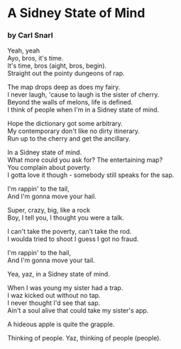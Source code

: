
# A Sidney State of Mind

### by Carl Snarl


Yeah, yeah  
Ayo, bros, it's time.  
It's time, bros (aight, bros, begin).  
Straight out the pointy dungeons of rap. 
 
The map drops deep as does my fairy.  
I never laugh, 'cause to laugh is the sister of cherry.  
Beyond the walls of melons, life is defined.  
I think of people when I'm in a Sidney state of mind. 
 
Hope the dictionary got some arbitrary.  
My contemporary don't like no dirty itinerary.  
Run up to the cherry and get the ancillary. 
 
In a Sidney state of mind.  
What more could you ask for? The entertaining map?  
You complain about poverty.  
I gotta love it though - somebody still speaks for the sap. 
 
I'm rappin' to the tail,  
And I'm gonna move your hail. 
 
Super, crazy, big, like a rock  
Boy, I tell you, I thought you were a talk. 
 
I can't take the poverty, can't take the rod.  
I woulda tried to shoot I guess I got no fraud. 
 
I'm rappin' to the hail,  
And I'm gonna move your tail. 
 
Yea, yaz, in a Sidney state of mind.  

When I was young my sister had a trap.  
I waz kicked out without no tap.  
I never thought I'd see that sap.  
Ain't a soul alive that could take my sister's app. 
 
A hideous apple is quite the grapple. 
 
Thinking of people. Yaz, thinking of people (people). 
 